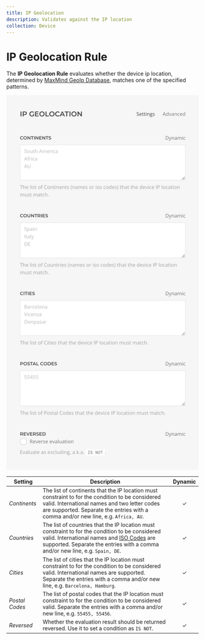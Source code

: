 ```yaml
---
title: IP Geolocation
description: Validates against the IP location
collection: Device
---
```


# IP Geolocation Rule

<div class="tm-resource-icon">
    <!--@include: ./assets/rule-ip-geolocation.svg-->
</div>

The **IP Geolocation Rule** evaluates whether the device ip location, determined by [MaxMind GeoIp Database](../../../settings#geoip-database), matches one of the specified patterns.

![IP Geolocation Rule Settings](./assets//rule-ip-geolocation.webp)

| Setting | Description | Dynamic |
| --- | --- | :---: |
| *Continents* | The list of continents that the IP location must constraint to for the condition to be considered valid. International names and two letter codes are supported. Separate the entries with a comma and/or new line, e.g. `Africa, AU`. | &#x2713; |
| *Countries* | The list of countries that the IP location must constraint to for the condition to be considered valid. International names and [ISO Codes](https://www.iso.org/iso-3166-country-codes.html) are supported. Separate the entries with a comma and/or new line, e.g. `Spain, DE`. | &#x2713; |
| *Cities* | The list of cities that the IP location must constraint to for the condition to be considered valid. International names are supported. Separate the entries with a comma and/or new line, e.g. `Barcelona, Hamburg`. | &#x2713; |
| *Postal Codes* | The list of postal codes that the IP location must constraint to for the condition to be considered valid. Separate the entries with a comma and/or new line, e.g. `55455, 55456`. | &#x2713; |
| *Reversed* | Whether the evaluation result should be returned reversed. Use it to set a condition as `IS NOT`. | &#x2713; |
<!--@include: ./advanced-rule-settings-->
